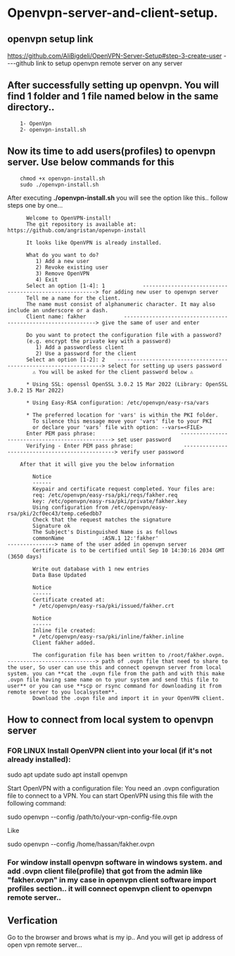 # Openvpn-server-and-client-setup.

## openvpn setup link

https://github.com/AliBigdeli/OpenVPN-Server-Setup#step-3-create-user     ----github link to setup openvpn remote server on any server

## After successfully setting up openvpn. You will find 1 folder and 1 file named below in the same directory..

        1- OpenVpn  
        2- openvpn-install.sh

## Now its time to add users(profiles)  to openvpn server. Use below commands for this

        chmod +x openvpn-install.sh
        sudo ./openvpn-install.sh

  After executing **./openvpn-install.sh** you will see the option like this.. follow steps one by one...   

          Welcome to OpenVPN-install!
          The git repository is available at: https://github.com/angristan/openvpn-install
          
          It looks like OpenVPN is already installed.
          
          What do you want to do?
             1) Add a new user
             2) Revoke existing user
             3) Remove OpenVPN
             4) Exit
          Select an option [1-4]: 1            -------------------------------------------------------> for adding new user to openvpn server
          Tell me a name for the client.
          The name must consist of alphanumeric character. It may also include an underscore or a dash.
          Client name: fakher            -------------------------------------------------------------> give the same of user and enter
          
          Do you want to protect the configuration file with a password?
          (e.g. encrypt the private key with a password)
             1) Add a passwordless client
             2) Use a password for the client
          Select an option [1-2]: 2    -----------------------------------------------------------------> select for setting up users password
            ⚠️ You will be asked for the client password below ⚠️
          
          * Using SSL: openssl OpenSSL 3.0.2 15 Mar 2022 (Library: OpenSSL 3.0.2 15 Mar 2022)
          
          * Using Easy-RSA configuration: /etc/openvpn/easy-rsa/vars
          
          * The preferred location for 'vars' is within the PKI folder.
            To silence this message move your 'vars' file to your PKI
            or declare your 'vars' file with option: --vars=<FILE>
          Enter PEM pass phrase:                           ------------------------------------------------> set user password
          Verifying - Enter PEM pass phrase:                ------------------------------------------------> verify user password
        
        After that it will give you the below information 
            
            Notice
            ------
            Keypair and certificate request completed. Your files are:
            req: /etc/openvpn/easy-rsa/pki/reqs/fakher.req
            key: /etc/openvpn/easy-rsa/pki/private/fakher.key
            Using configuration from /etc/openvpn/easy-rsa/pki/2cf0ec43/temp.ce6edbb7
            Check that the request matches the signature
            Signature ok
            The Subject's Distinguished Name is as follows
            commonName            :ASN.1 12:'fakher'                         ---------------> name of the user added in openvpn server
            Certificate is to be certified until Sep 10 14:30:16 2034 GMT (3650 days)
            
            Write out database with 1 new entries
            Data Base Updated
            
            Notice
            ------
            Certificate created at:
            * /etc/openvpn/easy-rsa/pki/issued/fakher.crt
            
            Notice
            ------
            Inline file created:
            * /etc/openvpn/easy-rsa/pki/inline/fakher.inline
            Client fakher added.
            
            The configuration file has been written to /root/fakher.ovpn.  ----------------------------> path of .ovpn file that need to share to the user, So user can use this and connect openvpn server from local system. you can **cat the .ovpn file from the path and with this make .ovpn file having same name on to your system and send this file to user** or you can use **scp or rsync command for downloading it from remote server to you localsystem**.                 
            Download the .ovpn file and import it in your OpenVPN client.

## How to connect from local system to openvpn server

### FOR LINUX Install OpenVPN client into your local (if it's not already installed):

  sudo apt update
  sudo apt install openvpn

Start OpenVPN with a configuration file: You need an .ovpn configuration file to connect to a VPN. You can start OpenVPN using this file with the following command:

  sudo openvpn --config /path/to/your-vpn-config-file.ovpn

  Like 

  sudo openvpn --config /home/hassan/fakher.ovpn 

### For window install openvpn software in windows system. and add .ovpn client file(profile) that got from the admin like "fakher.ovpn" in my case in openvpn client software import profiles section.. it will connect openvpn client to openvpn remote server..


## Verfication

  Go to the browser and brows what is my ip.. And you will get ip address of open vpn remote server...
